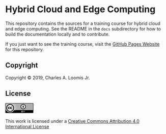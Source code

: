 # Hybrid Cloud and Edge Computing

This repository contains the sources for a training course for hybrid
cloud and edge computing. See the README in the `docs` subdirectory
for how to build the documentation locally and to contribute.

If you just want to see the training course, visit the [GitHub Pages
Website](https://loomis.github.io/connected-edge/) for this
repository.

## Copyright

Copyright &copy; 2019, Charles A. Loomis Jr.

## License

![license-logo](/docs/docs/legal/assets/cc-license.png)

This work is licensed under a [Creative Commons Attribution 4.0
International
License](href="http://creativecommons.org/licenses/by/4.0/")
